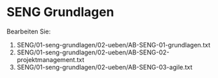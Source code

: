 # SENG Grundlagen

Bearbeiten Sie:

1. SENG/01-seng-grundlagen/02-ueben/AB-SENG-01-grundlagen.txt
2. SENG/01-seng-grundlagen/02-ueben/AB-SENG-02-projektmanagement.txt
3. SENG/01-seng-grundlagen/02-ueben/AB-SENG-03-agile.txt

